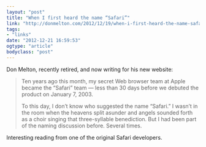```yaml
---
layout: "post"
title: "When I first heard the name “Safari”"
link: "http://donmelton.com/2012/12/19/when-i-first-heard-the-name-safari/"
tags: 
- "links"
date: "2012-12-21 16:59:53"
ogtype: "article"
bodyclass: "post"
---
```


Don Melton, recently retired, and now writing for his new website:

> Ten years ago this month, my secret Web browser team at Apple became the “Safari” team — less than 30 days before we debuted the product on January 7, 2003.
> 
> To this day, I don’t know who suggested the name “Safari.” I wasn’t in the room when the heavens split asunder and angels sounded forth as a choir singing that three-syllable benediction. But I had been part of the naming discussion before. Several times.

Interesting reading from one of the original Safari developers.